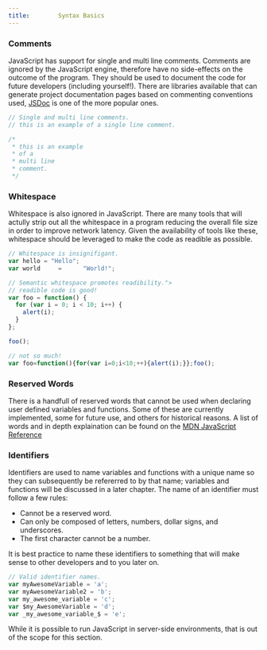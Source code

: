 ```yaml
---
title:        Syntax Basics
---
```


### Comments

JavaScript has support for single and multi line comments. Comments are ignored by the JavaScript engine, therefore have no side-effects on the outcome of the program. They should be used to document the code for future developers (including yourself!). There are libraries available that can generate project documentation pages based on commenting conventions used, [JSDoc](http://code.google.com/p/jsdoc-toolkit/, "JSDoc Toolkit") is one of the more popular ones.

``` js
// Single and multi line comments.
// this is an example of a single line comment.

/*
 * this is an example
 * of a 
 * multi line
 * comment.
 */
```

### Whitespace

Whitespace is also ignored in JavaScript. There are many tools that will actully strip out all the whitespace in a program reducing the overall file size in order to improve network latency. Given the availability of tools like these, whitespace should be leveraged to make the code as readible as possible.

``` js
// Whitespace is insignifigant.
var hello = "Hello";
var world     =      "World!"; 
```

``` js
// Semantic whitespace promotes readibility.">
// readible code is good!
var foo = function() {
  for (var i = 0; i < 10; i++) {
    alert(i);
  }
};

foo();

// not so much!
var foo=function(){for(var i=0;i<10;++){alert(i);}};foo();
```

### Reserved Words

There is a handfull of reserved words that cannot be used when declaring user defined variables and functions. Some of these are currently implemented, some for future use, and others for historical reasons. A list of words and in depth explaination can be found on the [MDN JavaScript Reference](https://developer.mozilla.org/en/JavaScript/Reference/Reserved_Words, "MDN Reserved Words.")

### Identifiers

Identifiers are used to name variables and functions with a unique name so they can subsequently be refererred to by that name; variables and functions will be discussed in a later chapter. The name of an identifier must follow a few rules:

* Cannot be a reserved word.
* Can only be composed of letters, numbers, dollar signs, and underscores.
* The first character cannot be a number.

It is best practice to name these identifiers to something that will make sense to other developers and to you later on.

``` js
// Valid identifier names.
var myAwesomeVariable = 'a';
var myAwesomeVariable2 = 'b';
var my_awesome_variable = 'c';
var $my_AwesomeVariable = 'd';
var _my_awesome_variable_$ = 'e';  
```

While it is possible to run JavaScript in server-side environments, that is out of the scope for this section. 









